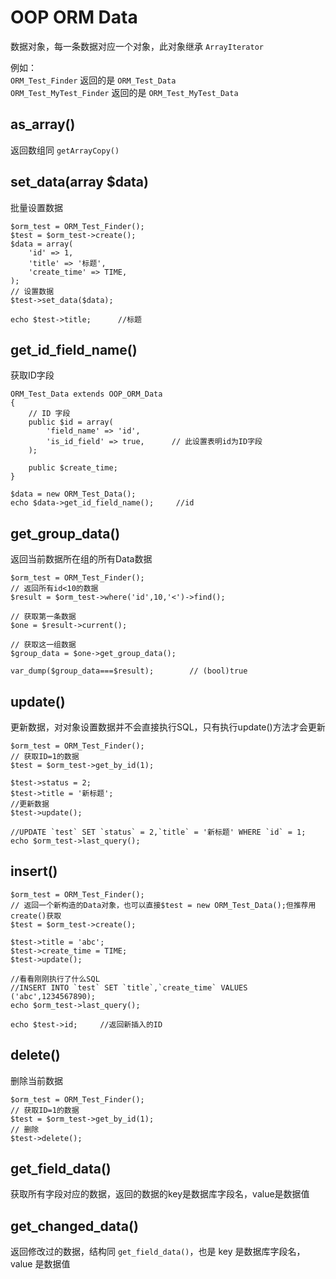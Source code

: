 OOP ORM Data
============
数据对象，每一条数据对应一个对象，此对象继承 `ArrayIterator`

例如：<br>
`ORM_Test_Finder` 返回的是 `ORM_Test_Data`<br>
`ORM_Test_MyTest_Finder` 返回的是 `ORM_Test_MyTest_Data`


as_array()
------------
返回数组同 `getArrayCopy()`

set_data(array $data)
------------
批量设置数据

    $orm_test = ORM_Test_Finder();
    $test = $orm_test->create();
    $data = array(
        'id' => 1,
        'title' => '标题',
        'create_time' => TIME,
    );
    // 设置数据
    $test->set_data($data);
    
    echo $test->title;      //标题

get_id_field_name()
------------
获取ID字段
    
    ORM_Test_Data extends OOP_ORM_Data
    {
        // ID 字段
        public $id = array(
            'field_name' => 'id',
            'is_id_field' => true,      // 此设置表明id为ID字段
        );
        
        public $create_time;
    }
    
    $data = new ORM_Test_Data();
    echo $data->get_id_field_name();     //id
    
get_group_data()
-------------
返回当前数据所在组的所有Data数据

    $orm_test = ORM_Test_Finder();
    // 返回所有id<10的数据
    $result = $orm_test->where('id',10,'<')->find();
    
    // 获取第一条数据
    $one = $result->current();
    
    // 获取这一组数据
    $group_data = $one->get_group_data();
    
    var_dump($group_data===$result);        // (bool)true

update()
--------------
更新数据，对对象设置数据并不会直接执行SQL，只有执行update()方法才会更新

    $orm_test = ORM_Test_Finder();
    // 获取ID=1的数据
    $test = $orm_test->get_by_id(1);
    
    $test->status = 2;
    $test->title = '新标题';
    //更新数据
    $test->update();
    
    //UPDATE `test` SET `status` = 2,`title` = '新标题' WHERE `id` = 1;
    echo $orm_test->last_query();

insert()
--------------
    $orm_test = ORM_Test_Finder();
    // 返回一个新构造的Data对象，也可以直接$test = new ORM_Test_Data();但推荐用create()获取
    $test = $orm_test->create();
    
    $test->title = 'abc';
    $test->create_time = TIME;
    $test->update();
    
    //看看刚刚执行了什么SQL
    //INSERT INTO `test` SET `title`,`create_time` VALUES ('abc',1234567890);
    echo $orm_test->last_query();
    
    echo $test->id;     //返回新插入的ID

delete()
-------------
删除当前数据

    $orm_test = ORM_Test_Finder();
    // 获取ID=1的数据
    $test = $orm_test->get_by_id(1);
    // 删除
    $test->delete();

get_field_data()
-------------
获取所有字段对应的数据，返回的数据的key是数据库字段名，value是数据值

get_changed_data()
-------------
返回修改过的数据，结构同 `get_field_data()`，也是 key 是数据库字段名，value 是数据值